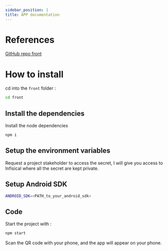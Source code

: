 ```yaml
---
sidebar_position: 1
title: APP documentation
---
```


# References

[GitHub repo front](https://github.com/EpitechMscProPromo2025/T-DEV-700-LIL_1/tree/front)

# How to install

cd into the `front` folder :
```bash
cd front
```

## Install the dependencies

Install the node dependencies
```bash
npm i
```

## Setup the environment variables

Request a project stakeholder to access the secret, I will give you access to Infisical where all the secret are kept private.

## Setup Android SDK

```bash
ANDROID_SDK=<PATH_to_your_android_sdk>
```

## Code

Start the project with :
```bash
npm start
```

Scan the QR code with your phone, and the app will appear on your phone.